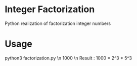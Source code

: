 # Integer Factorization
Python realization of factorization integer numbers 
# Usage
python3 factorization.py
\n 1000
\n Result : 1000 = 2^3 * 5^3
